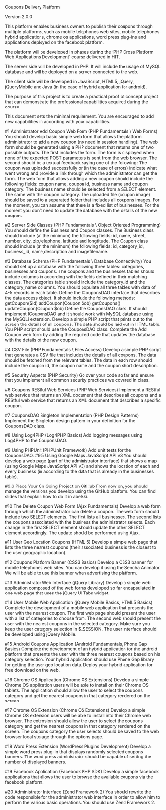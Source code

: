 Coupons Delivery Platform

Version 2.0.0

This platform enables business owners to publish their coupons through multiple platforms, such as mobile telephones web sites, mobile telephones hybrid applications, chrome os applications, word press plug-ins and applications deployed on the facebook platform.

The platform will be developed in phases during the ‘PHP Cross Platform Web Applications Development’ course delivered in HIT.

The server side will be developed in PHP. It will include the usage of MySQL database and will be deployed on a server connected to the web.

The client side will be developed in JavaScript, HTML5, jQuery, jQueryMobile and Java (in the case of hybrid application for android).

The purpose of this project is to create a practical proof of concept project that can demonstrate the professional capabilities acquired during the course.

This document sets the minimal requirement. You are encouraged to add new capabilities in according with your capabilities.

#1 Administrator Add Coupon Web Form (PHP Fundamentals \ Web Forms)
You should develop basic simple web form that allows the platform administrator to add a new coupon (no need in session handling). The web form should be generated using a PHP document that returns one of two possible outputs. The first includes the form. The form is displayed when none of the expected POST parameters is sent from the web browser. The second should be a textual feedback saying one of the following: The coupon was uploaded successfully or (in the case of errors) indicate what went wrong and provide a link through which the administrator can get the form. The web form that allows adding a new coupon should include the following fields: coupon name, coupon id, business name and coupon category. The business name should be selected from a SELECT element. The same with the coupon category. The uploaded file (coupon image) should be saved to a separated folder that includes all coupons images. For the moment, you can assume that there is a fixed list of businesses. For the moment you don’t need to update the database with the details of the new coupon.

#2 Server Side Classes (PHP Fundamentals \ Object Oriented Programming)
You should define the Business and Coupon classes. The Business class should include (at the minimum) the following fields: id, name, street, number, city, zip,telephone, latitude and longtitude. The Coupon class should include (at the minimum) the following fields: id, category_id, business_id, name,description and imagefilename.

#3 Database Schema (PHP Fundamentals \ Database Connectivity)
You should set up a database with the following three tables: categories, businesses and coupons. The coupons and the businesses tables should include columns in according with the fields defined in their matching classes. The categories table should include the category_id and the category_name columns. You should populate all three tables with data of 4-5 records in each table.
Define the ICouponsDAO interface that describes the data access object. It should include the following methods:
getCoupon($id)
addCoupon(Coupon $ob)
getCoupons()
updateCoupon(Coupon $ob)
Define the CouponsDAO class. It should implement ICouponsDAO and it should work with MySQL database using the MySQLi extension.
Develop a simple PHP script that prints out to the screen the details of all coupons. The data should be laid out in HTML table. You PHP script should use the CouponsDAO class.
Complete the Add Coupon web form by adding the required code that updates the database with the details of the new coupon.

#4  CSV File (PHP Fundamentals \ Files Access)
Develop a simple PHP script that generates a CSV file that includes the details of all coupons. The data should be fetched from the relevant tables. The data in each row should include the coupon id, the coupon name and the coupon short description.

#5 Security Aspects (PHP Security)
Go over your code so far and ensure that you implement all common security practices we covered in class.

#6 Coupons REStful Web Services (PHP Web Services)
Implement a REStful web service that returns an XML document that describes all coupons and a REStful web service that returns an XML document that describes a specific coupon.

#7 CouponsDAO Singleton Implementation (PHP Design Patterns)
Implement the Singleton design pattern in your definition for the CouponsDAO class.

#8 Using Log4PHP (Log4PHP Basics)
Add logging messages using Log4PHP to the CouponsDAO.

#9 Using PHPUnit (PHPUnit Framework)
Add unit tests for the CouponsDAO.
#9.5 Using Google Maps JavaScript API v3
You should develop a web page (part of the administrator interface) that shows a map (using Google Maps JavaScript API v3) and shows the location of each and every business (in according to the data that is already in the businesses table).

#9.6 Place Your On Going Project on GitHub
From now on, you should manage the versions you develop using the GitHub platform. You can find slides that explain how to do it in abelski.

#10 The Delete Coupon Web Form (Ajax Fundamentals)
Develop a web form through which the administrator can delete a coupon. The web form should include two SELECT elements. The first lists all businesses. The second lists the coupons associated with the business the administrator selects. Each change in the first SELECT element should update the other SELECT element accordingly. The update should be performed using Ajax.

#11 User Geo Location Coupons (HTML 5)
Develop a simple web page that lists the three nearest coupons (their associated business is the closest to the user geographic location).

#12 Coupons Platform Banner (CSS3 Basics)
Develop a CSS3 banner for mobile telephones web sites. You can develop it using the Sencha Animator. We will be able to use this banner when advertising the platform.

#13 Administrator Web Interface (jQuery Library)
Develop a simple web application composed of the web forms developed so far encapsulated in one web page that uses the jQuery UI Tabs widget.

#14 User Mobile Web Application (jQuery Mobile Basics, HTML5 Basics)
Complete the development of a mobile web application that presents the user with the nearest coupon. The first web page should present the user with a list of categories to choose from. The second web should present the user with the nearest coupons in the selected category. Make sure you keep the user category selection in $_SESSION. The user interface should be developed using jQuery Mobile.

#15 Android Coupons Application (Android Fundamentals, Phone Gap Basics)
Complete the development of an hybrid application for the android platform that presents the user with the three nearest coupons based on his category selection. Your hybrid application should use Phone Gap library for getting the user geo location data. Deploy your hybrid application for free download on the web.

#16 Chrome OS Application (Chrome OS Extensions)
Develop a simple Chrome OS application users will be able to install on their Chrome OS tablets. The application should allow the user to select the coupons category and get the nearest coupons in that category rendered on the screen.

#17 Chrome OS Extension (Chrome OS Extensions)
Develop a simple Chrome OS extension users will be able to install into their Chrome web browser. The extension should allow the user to select the coupons category and get the nearest coupons in that category rendered on the screen. The coupons category the user selects should be saved to the web browser local storage through the options page.

#18 Word Press Extension (WordPress Plugins Development)
Develop a simple word press plug-in that displays randomly selected coupons banners. The word press administrator should be capable of setting the number of displayed banners.

#19 Facebook Application (Facebook PHP SDK)
Develop a simple facebook applications that allows the user to browse the available coupons via the facebook platform.

#20 Administrator Interface (Zend Framework 2)
You should rewrite the code responsible for the administrator web interface in order to allow him to perform the various basic operations. You should use Zend Framework 2.

